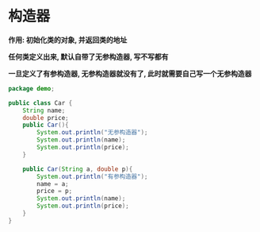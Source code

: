 # 构造器

**作用: 初始化类的对象, 并返回类的地址**





**任何类定义出来, 默认自带了无参构造器, 写不写都有**

**一旦定义了有参构造器, 无参构造器就没有了, 此时就需要自己写一个无参构造器**

```java
package demo;

public class Car {
    String name;
    double price;
    public Car(){
        System.out.println("无参构造器");
        System.out.println(name);
        System.out.println(price);
    }

    public Car(String a, double p){
        System.out.println("有参构造器");
        name = a;
        price = p;
        System.out.println(name);
        System.out.println(price);
    }
}
```

